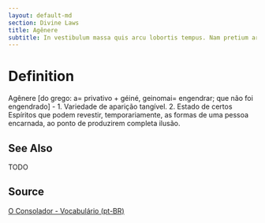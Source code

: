 ```yaml
---
layout: default-md
section: Divine Laws
title: Agênere
subtitle: In vestibulum massa quis arcu lobortis tempus. Nam pretium arcu in odio vulputate luctus.
---
```


# Definition
Agênere [do grego: a= privativo + géiné, geinomai= engendrar; que não foi engendrado] - 1. Variedade de aparição tangível. 2. Estado de certos Espíritos que podem revestir, temporariamente, as formas de uma pessoa encarnada, ao ponto de produzirem completa ilusão.

## See Also
TODO

## Source
[O Consolador - Vocabulário (pt-BR)](http://www.oconsolador.com.br/linkfixo/vocabulario/principal.html)
